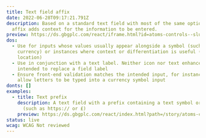 ```yaml
---
title: Text field affix
date: 2022-06-28T09:17:21.791Z
description: Based on a standard text field with most of the same options, the
  affix adds context for the information to be entered.
preview: https://ds.gbgplc.com/react/iframe.html?id=atoms-controls--slug-text-elements
dos:
  - Use for inputs whose values usually appear alongside a symbol (such as
    currency) or instances where context or differentiation is useful (such as
    location)
  - Use in conjunction with a text label. Neither icon nor text enhancements are
    intended to replace a field label
  - Ensure front-end validation matches the intended input, for instance don't
    allow letters to be typed into a currency symbol input
donts: []
examples:
  - title: Text prefix
    description: A text field with a prefix containing a text symbol or short string
      (such as https:// or £)
    preview: https://ds.gbgplc.com/react/index.html?path=/story/atoms-controls--slug-text-elements&nav=0
status: live
wcag: WCAG Not reviewed
---
```

